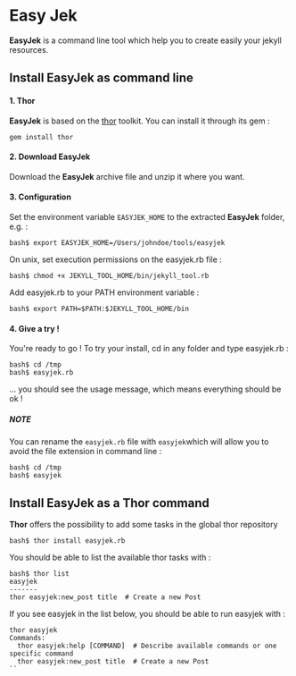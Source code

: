 # Easy Jek

__EasyJek__ is a command line tool which help you to create easily your jekyll resources.


## Install EasyJek as command line

#### 1. Thor
__EasyJek__ is based on the [thor](https://github.com/erikhuda/thor) toolkit. You can install it through its gem :

```
gem install thor
```

#### 2. Download EasyJek
Download the __EasyJek__ archive file and unzip it where you want.

#### 3. Configuration
Set the environment variable ```EASYJEK_HOME``` to the extracted __EasyJek__ folder, e.g. :
```
bash$ export EASYJEK_HOME=/Users/johndoe/tools/easyjek
```

On unix, set execution permissions on the easyjek.rb file :
```
bash$ chmod +x JEKYLL_TOOL_HOME/bin/jekyll_tool.rb
```

Add easyjek.rb to your PATH environment variable :
```
bash$ export PATH=$PATH:$JEKYLL_TOOL_HOME/bin
```

#### 4. Give a try !
You're ready to go ! To try your install, cd in any folder and type easyjek.rb :
```
bash$ cd /tmp
bash$ easyjek.rb
```

... you should see the usage message, which means everything should be ok !


##### NOTE
You can rename the ```easyjek.rb``` file with ```easyjek```which will allow you to avoid the file extension in command line :
```
bash$ cd /tmp
bash$ easyjek
```

## Install EasyJek as a Thor command
__Thor__ offers the possibility to add some tasks in the global thor repository

```
bash$ thor install easyjek.rb
```

You should be able to list the available thor tasks with :

```
bash$ thor list
easyjek
-------
thor easyjek:new_post title  # Create a new Post
```

If you see easyjek in the list below, you should be able to run easyjek with :

```
thor easyjek
Commands:
  thor easyjek:help [COMMAND]  # Describe available commands or one specific command
  thor easyjek:new_post title  # Create a new Post
``
